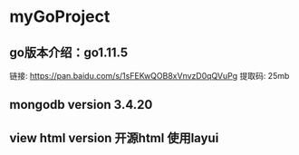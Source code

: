 # myGoProject

## go版本介绍：go1.11.5
   链接: https://pan.baidu.com/s/1sFEKwQOB8xVnvzD0qQVuPg 提取码: 25mb 
   
## mongodb version 3.4.20

## view html version  开源html 使用layui 
